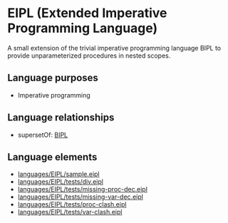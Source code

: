 # EIPL (Extended Imperative Programming Language)
A small extension of the trivial imperative programming language BIPL to provide unparameterized procedures in nested scopes.
## Language purposes
* Imperative programming

## Language relationships
* supersetOf: [BIPL](http://softlang.github.io/yas/languages/bipl.html)

## Language elements
* [languages/EIPL/sample.eipl](https://github.com/softlang/yas/blob/master/languages/EIPL/sample.eipl)
* [languages/EIPL/tests/div.eipl](https://github.com/softlang/yas/blob/master/languages/EIPL/tests/div.eipl)
* [languages/EIPL/tests/missing-proc-dec.eipl](https://github.com/softlang/yas/blob/master/languages/EIPL/tests/missing-proc-dec.eipl)
* [languages/EIPL/tests/missing-var-dec.eipl](https://github.com/softlang/yas/blob/master/languages/EIPL/tests/missing-var-dec.eipl)
* [languages/EIPL/tests/proc-clash.eipl](https://github.com/softlang/yas/blob/master/languages/EIPL/tests/proc-clash.eipl)
* [languages/EIPL/tests/var-clash.eipl](https://github.com/softlang/yas/blob/master/languages/EIPL/tests/var-clash.eipl)
